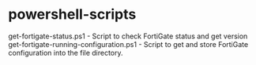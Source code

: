 # powershell-scripts

get-fortigate-status.ps1                - Script to check FortiGate status and get version
get-fortigate-running-configuration.ps1 - Script to get and store FortiGate configuration into the file directory.
